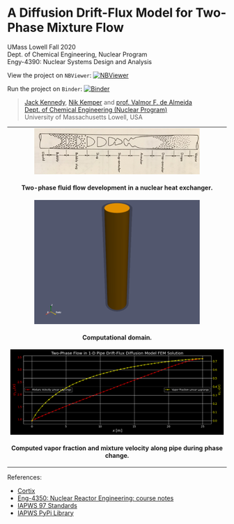 # A Diffusion Drift-Flux Model for Two-Phase Mixture Flow

UMass Lowell Fall 2020 <br>
Dept. of Chemical Engineering, Nuclear Program <br>
Engy-4390: Nuclear Systems Design and Analysis

View the project on `NBViewer`: [![NBViewer](https://raw.githubusercontent.com/jupyter/design/master/logos/Badges/nbviewer_badge.svg)](https://nbviewer.jupyter.org/github/dpploy/engy-5310/blob/main/projects/steamer/report.ipynb)

Run the project on `Binder`: [![Binder](https://mybinder.org/badge_logo.svg)](https://mybinder.org/v2/gh/dpploy/engy-5310/HEAD?filepath=projects%2Fsteamer%2Freport.ipynb)

 >[Jack Kennedy](https://github.com/xxxx), [Nik Kemper](https://github.com/xxxx) and [prof. Valmor F. de Almeida](https://github.com/dealmeidavf) <br>
 >[Dept. of Chemical Engineering (Nuclear Program)](https://www.uml.edu/Engineering/Chemical/faculty/de-Almeida-Valmor.aspx) <br>
 >University of Massachusetts Lowell, USA <br>


|  |
|:---:|
| <img width="380" src="pics/readme-flowregimes.jpg" title="Steaming the Steamer"> |
| <p style="text-align:center;"><b>Two-phase fluid flow development in a nuclear heat exchanger.</b></p> |
| <img width="380" src="pics/readme-domain.png" title="Steaming the Steamer"> |
| <p style="text-align:center;"><b>Computational domain.</b></p> |
| <img width="600" src="pics/readme-result.png" title="Steaming the Steamer"> |
| <p style="text-align:center;"><b>Computed vapor fraction and mixture velocity along pipe during phase change.</b></p> |


References:

 + [Cortix](https://cortix.org/)
 + [Eng-4350: Nuclear Reactor Engineering: course notes](https://github.com/dpploy/engy-4350)
 + [IAPWS 97 Standards](http://www.iapws.org/relguide/IF97-Rev.html)
 + [IAPWS PyPi Library](https://pypi.org/project/iapws/)

